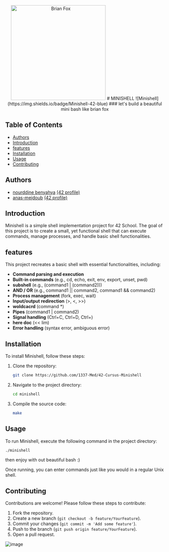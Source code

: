 
<div align="center">
  
<img src="https://upload.wikimedia.org/wikipedia/commons/thumb/3/35/BrianJFox.png/1200px-BrianJFox.png" alt="Brian Fox" width="300"/>
# MINISHELL
  ![Minishell](https://img.shields.io/badge/Minishell-42-blue)
### let's build a beautiful mini bash like brian fox 


</div>


## Table of Contents

- [Authors](#Authors)
- [Introduction](#Introduction)
- [features](#features)
- [Installation](#Installation)
- [Usage](#Usage)
- [Contributing](#Contributing)


## Authors

- [nourddine benyahya](https://github.com/nourddine-benyahya) [(42 profile)](https://profile.intra.42.fr/users/nbenyahy)
- [anas-mejdoub](https://github.com/anas-mejdoub) [(42 profile)](https://profile.intra.42.fr/users/amejdoub)

## Introduction

Minishell is a simple shell implementation project for 42 School. The goal of this project is to create a small, yet functional shell that can execute commands, manage processes, and handle basic shell functionalities.

## features

This project recreates a basic shell with essential functionalities, including:

* **Command parsing and execution**
* **Built-in commands** (e.g., cd, echo, exit, env, export, unset, pwd)
* **subshell** (e.g., (command1 | (command2)))
* **AND / OR** (e.g., command1 || command2, command1 && command2)
* **Process management** (fork, exec, wait)
* **Input/output redirection** (>, <, >>)
* **woldcacrd** (command *)
* **Pipes** (command1 | command2)
* **Signal handling** (Ctrl+C, Ctrl+D, Ctrl+\)
* **here doc** (<< lim)
* **Error handling** (syntax error, ambiguous error)


## Installation

To install Minishell, follow these steps:

1. Clone the repository:
    ```sh
    git clone https://github.com/1337-Med/42-Cursus-Minishell
    ```

2. Navigate to the project directory:
    ```sh
    cd minishell
    ```

3. Compile the source code:
    ```sh
    make
    ```

## Usage

To run Minishell, execute the following command in the project directory:

```sh
./minishell
```
then enjoy with out beautiful bash :)

Once running, you can enter commands just like you would in a regular Unix shell.

## Contributing

Contributions are welcome! Please follow these steps to contribute:

1. Fork the repository.
2. Create a new branch (`git checkout -b feature/YourFeature`).
3. Commit your changes (`git commit -m 'Add some feature'`).
4. Push to the branch (`git push origin feature/YourFeature`).
5. Open a pull request.


![image](https://github.com/user-attachments/assets/45c358cd-d6b8-42fd-818c-72893bbba1f4)
